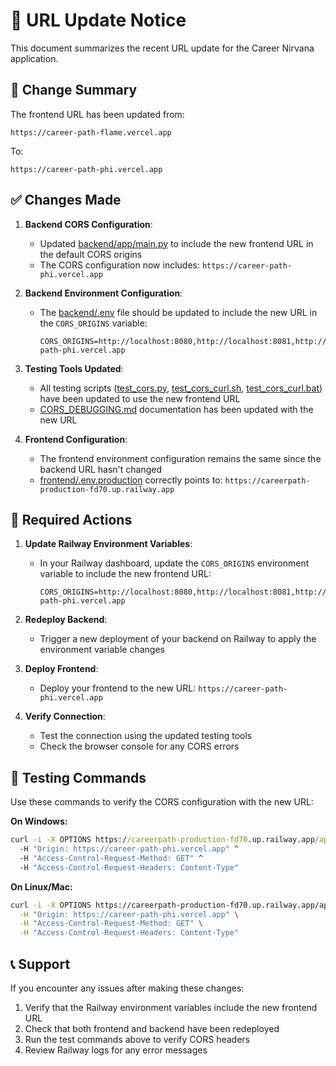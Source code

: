 # 🔄 URL Update Notice

This document summarizes the recent URL update for the Career Nirvana application.

## 🎯 Change Summary

The frontend URL has been updated from:
```
https://career-path-flame.vercel.app
```

To:
```
https://career-path-phi.vercel.app
```

## ✅ Changes Made

1. **Backend CORS Configuration**:
   - Updated [backend/app/main.py](file:///d:/career-nirvana/backend/app/main.py) to include the new frontend URL in the default CORS origins
   - The CORS configuration now includes: `https://career-path-phi.vercel.app`

2. **Backend Environment Configuration**:
   - The [backend/.env](file:///d:/career-nirvana/backend/.env) file should be updated to include the new URL in the `CORS_ORIGINS` variable:
     ```
     CORS_ORIGINS=http://localhost:8080,http://localhost:8081,http://127.0.0.1:8080,https://career-path-phi.vercel.app
     ```

3. **Testing Tools Updated**:
   - All testing scripts ([test_cors.py](file:///d:/career-nirvana/test_cors.py), [test_cors_curl.sh](file:///d:/career-nirvana/test_cors_curl.sh), [test_cors_curl.bat](file:///d:/career-nirvana/test_cors_curl.bat)) have been updated to use the new frontend URL
   - [CORS_DEBUGGING.md](file:///d:/career-nirvana/CORS_DEBUGGING.md) documentation has been updated with the new URL

4. **Frontend Configuration**:
   - The frontend environment configuration remains the same since the backend URL hasn't changed
   - [frontend/.env.production](file:///d:/career-nirvana/frontend/.env.production) correctly points to: `https://careerpath-production-fd70.up.railway.app`

## 🚀 Required Actions

1. **Update Railway Environment Variables**:
   - In your Railway dashboard, update the `CORS_ORIGINS` environment variable to include the new frontend URL:
     ```
     CORS_ORIGINS=http://localhost:8080,http://localhost:8081,http://127.0.0.1:8080,https://career-path-phi.vercel.app
     ```

2. **Redeploy Backend**:
   - Trigger a new deployment of your backend on Railway to apply the environment variable changes

3. **Deploy Frontend**:
   - Deploy your frontend to the new URL: `https://career-path-phi.vercel.app`

4. **Verify Connection**:
   - Test the connection using the updated testing tools
   - Check the browser console for any CORS errors

## 🧪 Testing Commands

Use these commands to verify the CORS configuration with the new URL:

**On Windows:**
```cmd
curl -i -X OPTIONS https://careerpath-production-fd70.up.railway.app/api/videos ^
  -H "Origin: https://career-path-phi.vercel.app" ^
  -H "Access-Control-Request-Method: GET" ^
  -H "Access-Control-Request-Headers: Content-Type"
```

**On Linux/Mac:**
```bash
curl -i -X OPTIONS https://careerpath-production-fd70.up.railway.app/api/videos \
  -H "Origin: https://career-path-phi.vercel.app" \
  -H "Access-Control-Request-Method: GET" \
  -H "Access-Control-Request-Headers: Content-Type"
```

## 📞 Support

If you encounter any issues after making these changes:

1. Verify that the Railway environment variables include the new frontend URL
2. Check that both frontend and backend have been redeployed
3. Run the test commands above to verify CORS headers
4. Review Railway logs for any error messages